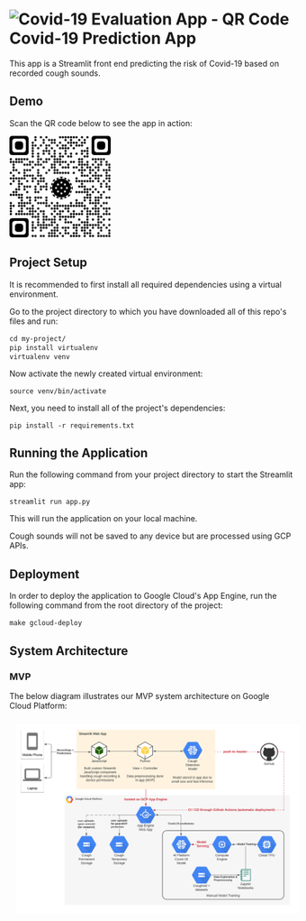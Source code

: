 # <img src="" alt="Covid-19 Evaluation App - QR Code" height="15px" width="30px" /> Covid-19 Prediction App
This app is a Streamlit front end predicting the risk of Covid-19 based on recorded cough sounds.

## Demo
Scan the QR code below to see the app in action:

<img src="QRCode.jpg"
     alt="Covid-19 Evaluation App - QR Code"
     width="180px"/>

## Project Setup
It is recommended to first install all required dependencies using a virtual environment.

Go to the project directory to which you have downloaded all of this repo's files and run:
```shell
cd my-project/
pip install virtualenv
virtualenv venv
```

Now activate the newly created virtual environment:
```shell
source venv/bin/activate
```

Next, you need to install all of the project's dependencies:
```shell
pip install -r requirements.txt
```

## Running the Application
Run the following command from your project directory to start the Streamlit app:
```shell
streamlit run app.py
```
This will run the application on your local machine.

Cough sounds will not be saved to any device but are processed using GCP APIs.

## Deployment
In order to deploy the application to Google Cloud's App Engine, run the following command from the root directory of the project:
```shell
make gcloud-deploy
```

## System Architecture
### MVP
The below diagram illustrates our MVP system architecture on Google Cloud Platform:

<img src="MVPSystemDiagram.png"
     alt="Covid-19 Evaluation App - QR Code"
     style="margin: 10px" />